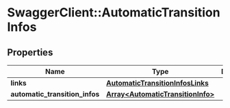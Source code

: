 # SwaggerClient::AutomaticTransitionInfos

## Properties
Name | Type | Description | Notes
------------ | ------------- | ------------- | -------------
**links** | [**AutomaticTransitionInfosLinks**](AutomaticTransitionInfosLinks.md) |  | 
**automatic_transition_infos** | [**Array&lt;AutomaticTransitionInfo&gt;**](AutomaticTransitionInfo.md) |  | [optional] 


